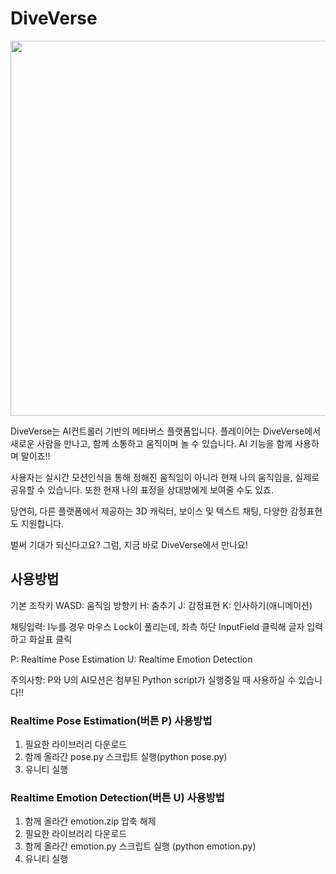 # DiveVerse

<img src='https://ipfs.io/ipfs/QmeLuyi3fqrks8xbHjLz3msJkoQbaiXerc4GHoh1QJEe5A?filename=JapanBG.gif' width=600/>

DiveVerse는 AI컨트롤러 기반의 메타버스 플랫폼입니다.
플레이어는 DiveVerse에서 새로운 사람을 만나고, 함께 소통하고 움직이며 놀 수 있습니다.
AI 기능을 함께 사용하며 말이죠!!


사용자는 실시간 모션인식을 통해 정해진 움직임이 아니라 현재 나의 움직임을, 실제로 공유할 수 있습니다.
또한 현재 나의 표정을 상대방에게 보여줄 수도 있죠.

당연히, 다른 플랫폼에서 제공하는 3D 캐릭터, 보이스 및 텍스트 채팅, 다양한 감정표현도 지원합니다. 

벌써 기대가 되신다고요?
그럼, 지금 바로 DiveVerse에서 만나요!


## 사용방법
기본 조작키
WASD: 움직임 방향키
H: 춤추기
J: 감정표현
K: 인사하기(애니메이션)

채팅입력: I누를 경우 마우스 Lock이 풀리는데, 좌측 하단 InputField 클릭해
글자 입력하고 화살표 클릭


P: Realtime Pose Estimation
U: Realtime Emotion Detection 

주의사항: P와 U의 AI모션은 첨부된 Python script가 실행중일 때 사용하실 수 있습니다!!

### Realtime Pose Estimation(버튼 P) 사용방법
1. 필요한 라이브러리 다운로드
2. 함께 올라간 pose.py 스크립트 실행(python pose.py)
3. 유니티 실행

### Realtime Emotion Detection(버튼 U) 사용방법
1. 함께 올라간 emotion.zip 압축 해제
2. 필요한 라이브러리 다운로드
3. 함께 올라간 emotion.py 스크립트 실행 (python emotion.py)
4. 유니티 실행 